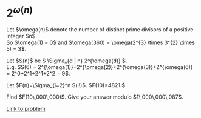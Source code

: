 # $2^{\omega(n)}$

<p>
Let $\omega(n)$ denote the number of distinct prime divisors of a positive integer $n$.<br />
So  $\omega(1) = 0$ and  $\omega(360) = \omega(2^{3} \times 3^{2} \times 5) = 3$.
</p>
<p>
Let $S(n)$ be $ \Sigma_{d | n} 2^{\omega(d)}  $.
<br />
E.g. $S(6) = 2^{\omega(1)}+2^{\omega(2)}+2^{\omega(3)}+2^{\omega(6)} = 2^0+2^1+2^1+2^2 = 9$.
</p>
<p>
Let $F(n)=\Sigma_{i=2}^n S(i!)$.
$F(10)=4821.$
</p>
<p>
Find $F(10\,000\,000)$. Give your answer modulo  $1\,000\,000\,087$.
</p>


[Link to problem](https://projecteuler.net/problem=675)
